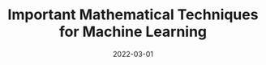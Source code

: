 ---
title: "Important Mathematical Techniques for Machine Learning"
collection: talks
type: "Tutorial"
permalink: /talks/2022-12-01-talk-2
venue: "Department of Computer Science and Engineering & Information Technology with Institution's innovation council of Bengal Institute of Technology, Kolkata, Tech Town, Basanti Highway, Bantala (Bus-stop: 1 No. Colony )."
date: 2022-03-01
location: "West Bengal, India, Kolkata-700150, India"
---